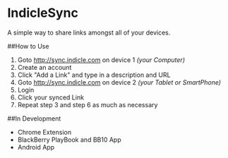 IndicleSync
========
A simple way to share links amongst all of your devices.

##How to Use
1. Goto http://sync.indicle.com on device 1 _(your Computer)_
2. Create an account
3. Click "Add a Link" and type in a description and URL
4. Goto http://sync.indicle.com on device 2 _(your Tablet or SmartPhone)_
5. Login 
6. Click your synced Link
7. Repeat step 3 and step 6 as much as necessary


##In Development
- Chrome Extension
- BlackBerry PlayBook and BB10 App
- Android App

